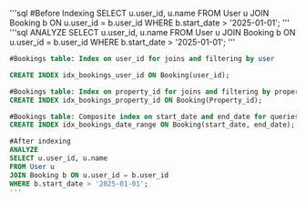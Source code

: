 '''sql 
#Before Indexing
SELECT u.user_id, u.name
FROM User u
JOIN Booking b ON u.user_id = b.user_id
WHERE b.start_date > '2025-01-01';
'''
'''sql 
ANALYZE
SELECT u.user_id, u.name
FROM User u
JOIN Booking b ON u.user_id = b.user_id
WHERE b.start_date > '2025-01-01';
'''
``` sql
#Bookings table: Index on user_id for joins and filtering by user

CREATE INDEX idx_bookings_user_id ON Booking(user_id);

#Bookings table: Index on property_id for joins and filtering by property
CREATE INDEX idx_bookings_property_id ON Booking(Property_id);

#Bookings table: Composite index on start_date and end_date for queries filtering or ordering by booking date range
CREATE INDEX idx_bookings_date_range ON Booking(start_date, end_date);

#After indexing
ANALYZE
SELECT u.user_id, u.name
FROM User u
JOIN Booking b ON u.user_id = b.user_id
WHERE b.start_date > '2025-01-01';
'''

